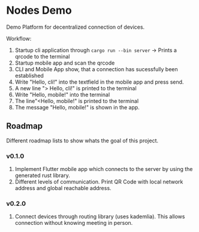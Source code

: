 # Nodes Demo

Demo Platform for decentralized connection of devices.

Workflow:

1. Startup cli application through `cargo run --bin server` -> Prints a qrcode to the terminal
2. Startup mobile app and scan the qrcode
3. CLI and Mobile App show, that a connection has sucessfully been established
4. Write "Hello, cli!" into the textfield in the mobile app and press send.
5. A new line "&gt; Hello, cli!" is printed to the terminal
6. Write "Hello, mobile!" into the terminal
7. The line"&lt;Hello, mobile!" is printed to the terminal
8. The message "Hello, mobile!" is shown in the app.

## Roadmap

Different roadmap lists to show whats the goal of this project.

### v0.1.0

1. Implement Flutter mobile app which connects to the server by using the generated rust library.
2. Different levels of communication. Print QR Code with local network address and global reachable address.

### v0.2.0

1. Connect devices through routing library (uses kademlia). This allows connection without knowing meeting in person.